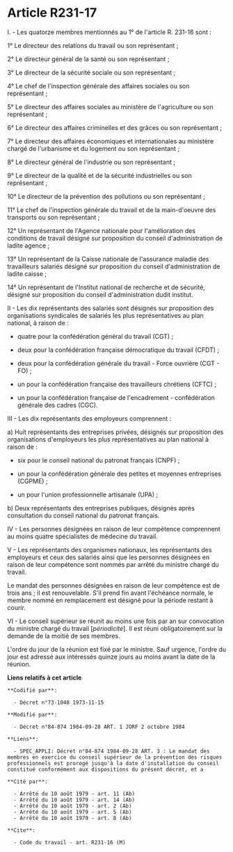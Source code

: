 # Article R231-17

I. - Les quatorze membres mentionnés au 1° de l'article R. 231-16 sont :

1° Le directeur des relations du travail ou son représentant ;

2° Le directeur général de la santé ou son représentant ;

3° Le directeur de la sécurité sociale ou son représentant ;

4° Le chef de l'inspection générale des affaires sociales ou son représentant ;

5° Le directeur des affaires sociales au ministère de l'agriculture ou son représentant ;

6° Le directeur des affaires criminelles et des grâces ou son représentant ;

7° Le directeur des affaires économiques et internationales au ministère chargé de l'urbanisme et du logement ou son
représentant ;

8° Le directeur général de l'industrie ou son représentant ;

9° Le directeur de la qualité et de la sécurité industrielles ou son représentant ;

10° Le directeur de la prévention des pollutions ou son représentant ;

11° Le chef de l'inspection générale du travail et de la main-d'oeuvre des transports ou son représentant ;

12° Un représentant de l'Agence nationale pour l'amélioration des conditions de travail désigné sur proposition du conseil
d'administration de ladite agence ;

13° Un représentant de la Caisse nationale de l'assurance maladie des travailleurs salariés désigné sur proposition du
conseil d'administration de ladite caisse ;

14° Un représentant de l'Institut national de recherche et de sécurité, désigné sur proposition du conseil d'administration
dudit institut.

II - Les dix représentants des salariés sont désignés sur proposition des organisations syndicales de salariés les plus
représentatives au plan national, à raison de :

- quatre pour la confédération général du travail (CGT) ;

- deux pour la confédération française démocratique du travail (CFDT) ;

- deux pour la confédération générale du travail - Force ouvrière (CGT - FO) ;

- un pour la confédération française des travailleurs chrétiens (CFTC) ;

- un pour la confédération française de l'encadrement - confédération générale des cadres (CGC).

III - Les dix représentants des employeurs comprennent :

a) Huit représentants des entreprises privées, désignés sur proposition des organisations d'employeurs les plus
représentatives au plan national à raison de :

- six pour le conseil national du patronat français (CNPF) ;

- un pour la confédération générale des petites et moyennes entreprises (CGPME) ;

- un pour l'union professionnelle artisanale (UPA) ;

b) Deux représentants des entreprises publiques, désignés après consultation du conseil national du patronat français.

IV - Les personnes désignées en raison de leur compétence comprennent au moins quatre spécialistes de médecine du travail.

V - Les représentants des organismes nationaux, les représentants des employeurs et ceux des salariés ainsi que les personnes
désignées en raison de leur compétence sont nommés par arrêté du ministre chargé du travail.

Le mandat des personnes désignées en raison de leur compétence est de trois ans ; il est renouvelable. S'il prend fin avant
l'échéance normale, le membre nommé en remplacement est désigné pour la période restant à courir.

VI - Le conseil supérieur se réunit au moins une fois par an sur convocation du ministre chargé du travail [*périodicité*].
Il est réuni obligatoirement sur la demande de la moitié de ses membres.

L'ordre du jour de la réunion est fixé par le ministre. Sauf urgence, l'ordre du jour est adressé aux intéressés quinze jours
au moins avant la date de la réunion.

**Liens relatifs à cet article**

	**Codifié par**:

	  - Décret n°73-1048 1973-11-15

	**Modifié par**:

	  - Décret n°84-874 1984-09-28 ART. 1 JORF 2 octobre 1984

	**Liens**:

	  - SPEC_APPLI: Décret n°84-874 1984-09-28 ART. 3 : Le mandat des membres en exercice du conseil supérieur de la prévention des risques professionnels est prorogé jusqu'à la date d'installation du conseil constitué conformément aux dispositions du présent décret, et a

	**Cité par**:

	  - Arrêté du 10 août 1979 - art. 11 (Ab)
	  - Arrêté du 10 août 1979 - art. 14 (Ab)
	  - Arrêté du 10 août 1979 - art. 2 (Ab)
	  - Arrêté du 10 août 1979 - art. 5 (Ab)
	  - Arrêté du 10 août 1979 - art. 8 (Ab)

	**Cite**:

	  - Code du travail - art. R231-16 (M)
